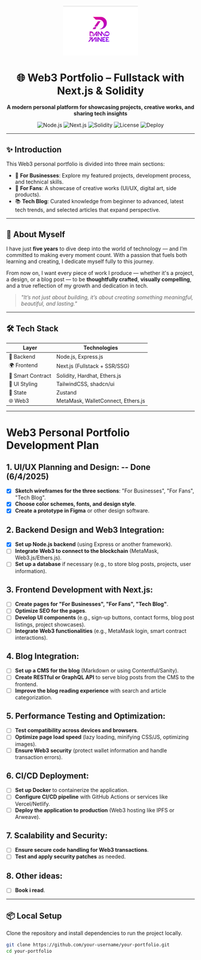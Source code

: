 <p align="center">
  <img src="https://raw.githubusercontent.com/thungoc123/Damominee/refs/heads/main/Frontend/my-next-app/public/logo.png" alt="Web3 Portfolio Logo" width="200"/>
</p>

<h1 align="center">🌐 Web3 Portfolio – Fullstack with Next.js & Solidity</h1>

<p align="center">
  <b>A modern personal platform for showcasing projects, creative works, and sharing tech insights</b>
</p>

<p align="center">
  <img alt="Node.js" src="https://img.shields.io/badge/Backend-Node.js-green?logo=node.js" />
  <img alt="Next.js" src="https://img.shields.io/badge/Frontend-Next.js-black?logo=next.js" />
  <img alt="Solidity" src="https://img.shields.io/badge/SmartContract-Solidity-gray?logo=ethereum" />
  <img alt="License" src="https://img.shields.io/github/license/your-username/your-repo" />
  <img alt="Deploy" src="https://img.shields.io/badge/Deployed-Vercel-blue?logo=vercel" />
</p>

---

## ✨ Introduction

This Web3 personal portfolio is divided into three main sections:

- 👔 **For Businesses**: Explore my featured projects, development process, and technical skills.
- 💖 **For Fans**: A showcase of creative works (UI/UX, digital art, side products).
- 📚 **Tech Blog**: Curated knowledge from beginner to advanced, latest tech trends, and selected articles that expand perspective.

---

## 👤 About Myself

I have just **five years** to dive deep into the world of technology — and I’m committed to making every moment count. With a passion that fuels both learning and creating, I dedicate myself fully to this journey.  

From now on, I want every piece of work I produce — whether it's a project, a design, or a blog post — to be **thoughtfully crafted**, **visually compelling**, and a true reflection of my growth and dedication in tech.

> *"It’s not just about building, it’s about creating something meaningful, beautiful, and lasting."*

---
## 🛠️ Tech Stack

| Layer           | Technologies                          |
|------------------|---------------------------------------|
| 🧠 Backend        | Node.js, Express.js                   |
| 🌍 Frontend       | Next.js (Fullstack + SSR/SSG)         |
| 🔐 Smart Contract | Solidity, Hardhat, Ethers.js          |
| 🎨 UI Styling     | TailwindCSS, shadcn/ui                |
| 🧠 State          | Zustand                               |
| 🌐 Web3           | MetaMask, WalletConnect, Ethers.js    |

---
# Web3 Personal Portfolio Development Plan

## 1. UI/UX Planning and Design: -- Done (6/4/2025)
- [x] **Sketch wireframes for the three sections**: "For Businesses", "For Fans", "Tech Blog".
- [x] **Choose color schemes, fonts, and design style**.
- [x] **Create a prototype in Figma** or other design software.

## 2. Backend Design and Web3 Integration:
- [x] **Set up Node.js backend** (using Express or another framework).
- [ ] **Integrate Web3 to connect to the blockchain** (MetaMask, Web3.js/Ethers.js).
- [ ] **Set up a database** if necessary (e.g., to store blog posts, projects, user information).

## 3. Frontend Development with Next.js:
- [ ] **Create pages for "For Businesses", "For Fans", "Tech Blog"**.
- [ ] **Optimize SEO for the pages**.
- [ ] **Develop UI components** (e.g., sign-up buttons, contact forms, blog post listings, project showcases).
- [ ] **Integrate Web3 functionalities** (e.g., MetaMask login, smart contract interactions).

## 4. Blog Integration:
- [ ] **Set up a CMS for the blog** (Markdown or using Contentful/Sanity).
- [ ] **Create RESTful or GraphQL API** to serve blog posts from the CMS to the frontend.
- [ ] **Improve the blog reading experience** with search and article categorization.

## 5. Performance Testing and Optimization:
- [ ] **Test compatibility across devices and browsers**.
- [ ] **Optimize page load speed** (lazy loading, minifying CSS/JS, optimizing images).
- [ ] **Ensure Web3 security** (protect wallet information and handle transaction errors).

## 6. CI/CD Deployment:
- [ ] **Set up Docker** to containerize the application.
- [ ] **Configure CI/CD pipeline** with GitHub Actions or services like Vercel/Netlify.
- [ ] **Deploy the application to production** (Web3 hosting like IPFS or Arweave).

## 7. Scalability and Security:
- [ ] **Ensure secure code handling for Web3 transactions**.
- [ ] **Test and apply security patches** as needed.
## 8. Other ideas:
- [ ] **Book i read**.
---
## 📦 Local Setup

Clone the repository and install dependencies to run the project locally.

```bash
git clone https://github.com/your-username/your-portfolio.git
cd your-portfolio

